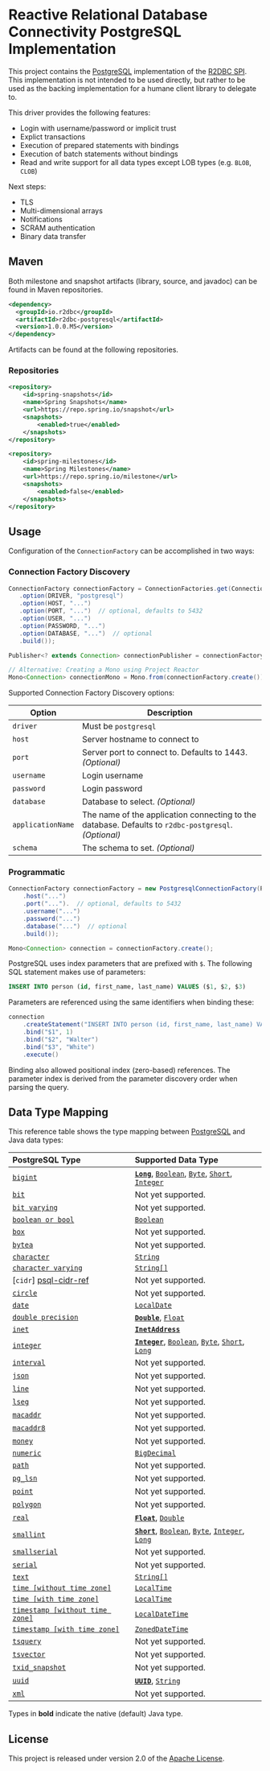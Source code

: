 # Reactive Relational Database Connectivity PostgreSQL Implementation

This project contains the [PostgreSQL][p] implementation of the [R2DBC SPI][r].  This implementation is not intended to be used directly, but rather to be used as the backing implementation for a humane client library to delegate to.

This driver provides the following features:

* Login with username/password or implicit trust
* Explict transactions
* Execution of prepared statements with bindings
* Execution of batch statements without bindings
* Read and write support for all data types except LOB types (e.g. `BLOB`, `CLOB`)

Next steps:

* TLS
* Multi-dimensional arrays
* Notifications
* SCRAM authentication
* Binary data transfer

[p]: https://www.postgresql.org
[r]: https://github.com/r2dbc/r2dbc-spi

## Maven
Both milestone and snapshot artifacts (library, source, and javadoc) can be found in Maven repositories.

```xml
<dependency>
  <groupId>io.r2dbc</groupId>
  <artifactId>r2dbc-postgresql</artifactId>
  <version>1.0.0.M5</version>
</dependency>
```

Artifacts can be found at the following repositories.

### Repositories
```xml
<repository>
    <id>spring-snapshots</id>
    <name>Spring Snapshots</name>
    <url>https://repo.spring.io/snapshot</url>
    <snapshots>
        <enabled>true</enabled>
    </snapshots>
</repository>
```

```xml
<repository>
    <id>spring-milestones</id>
    <name>Spring Milestones</name>
    <url>https://repo.spring.io/milestone</url>
    <snapshots>
        <enabled>false</enabled>
    </snapshots>
</repository>
```

## Usage
Configuration of the `ConnectionFactory` can be accomplished in two ways:

### Connection Factory Discovery
```java
ConnectionFactory connectionFactory = ConnectionFactories.get(ConnectionFactoryOptions.builder()
   .option(DRIVER, "postgresql")
   .option(HOST, "...")
   .option(PORT, "...")  // optional, defaults to 5432
   .option(USER, "...")
   .option(PASSWORD, "...")
   .option(DATABASE, "...")  // optional
   .build());

Publisher<? extends Connection> connectionPublisher = connectionFactory.create();

// Alternative: Creating a Mono using Project Reactor
Mono<Connection> connectionMono = Mono.from(connectionFactory.create());
```

Supported Connection Factory Discovery options:

| Option | Description
| ------ | -----------
| `driver` | Must be `postgresql`
| `host` | Server hostname to connect to
| `port` | Server port to connect to.  Defaults to 1443. _(Optional)_
| `username` | Login username
| `password` | Login password
| `database` | Database to select. _(Optional)_
| `applicationName` | The name of the application connecting to the database.  Defaults to `r2dbc-postgresql`. _(Optional)_
| `schema` | The schema to set. _(Optional)_

### Programmatic
```java
ConnectionFactory connectionFactory = new PostgresqlConnectionFactory(PostgresqlConnectionConfiguration.builder()
    .host("...")
    .port("...").  // optional, defaults to 5432
    .username("...")
    .password("...")
    .database("...")  // optional
    .build());

Mono<Connection> connection = connectionFactory.create();
```

PostgreSQL uses index parameters that are prefixed with `$`.  The following SQL statement makes use of parameters:

```sql
INSERT INTO person (id, first_name, last_name) VALUES ($1, $2, $3)
```
Parameters are referenced using the same identifiers when binding these:

```java
connection
    .createStatement("INSERT INTO person (id, first_name, last_name) VALUES ($1, $2, $3)")
    .bind("$1", 1)
    .bind("$2", "Walter")
    .bind("$3", "White")
    .execute()
```

Binding also allowed positional index (zero-based) references.  The parameter index is derived from the parameter discovery order when parsing the query.


## Data Type Mapping

This reference table shows the type mapping between [PostgreSQL][p] and Java data types:

| PostgreSQL Type                                | Supported Data Type                                                                                                                           | 
|:-----------------------------------------------|:----------------------------------------------------------------------------------------------------------------------------------------------|
| [`bigint`][psql-bigint-ref]                    | [**`Long`**][java-long-ref], [`Boolean`][java-boolean-ref], [`Byte`][java-byte-ref], [`Short`][java-short-ref], [`Integer`][java-integer-ref] |
| [`bit`][psql-bit-ref]                          | Not yet supported.|
| [`bit varying`][psql-bit-ref]                  | Not yet supported.|
| [`boolean or bool`][psql-boolean-ref]          | [`Boolean`][java-boolean-ref]|
| [`box`][psql-box-ref]                          | Not yet supported.|
| [`bytea`][psql-bytea-ref]                      | Not yet supported.|
| [`character`][psql-character-ref]              | [`String`][java-string-ref]|
| [`character varying`][psql-character-ref]      | [`String[]`][java-string-ref]|
| [`cidr`] [psql-cidr-ref]                       | Not yet supported.|
| [`circle`][psql-circle-ref]                    | Not yet supported.|
| [`date`][psql-date-ref]                        | [`LocalDate`][java-ld-ref]|
| [`double precision`][psql-floating-point-ref]  | [**`Double`**][java-double-ref], [`Float`][java-float-ref]|
| [`inet`][psql-inet-ref]                        | [**`InetAddress`**][java-inet-ref]|
| [`integer`][psql-integer-ref]                  | [**`Integer`**][java-integer-ref], [`Boolean`][java-boolean-ref], [`Byte`][java-byte-ref], [`Short`][java-short-ref], [`Long`][java-long-ref]|
| [`interval`][psql-interval-ref]                | Not yet supported.|
| [`json`][psql-json-ref]                        | Not yet supported.|
| [`line`][psql-line-ref]                        | Not yet supported.|
| [`lseg`][psql-lseq-ref]                        | Not yet supported.|
| [`macaddr`][psql-macaddr-ref]                  | Not yet supported.|
| [`macaddr8`][psql-macaddr8-ref]                | Not yet supported.|
| [`money`][psql-money-ref]                      | Not yet supported.|
| [`numeric`][psql-bignumeric-ref]               | [`BigDecimal`][java-bigdecimal-ref]|
| [`path`][psql-path-ref]                        | Not yet supported.|
| [`pg_lsn`][psql-pg_lsn-ref]                    | Not yet supported.|
| [`point`][psql-point-ref]                      | Not yet supported.|
| [`polygon`][psql-polygon-ref]                  | Not yet supported.|
| [`real`][psql-real-ref]                        | [**`Float`**][java-float-ref], [`Double`][java-double-ref]|
| [`smallint`][psql-smallint-ref]                | [**`Short`**][java-short-ref], [`Boolean`][java-boolean-ref], [`Byte`][java-byte-ref], [`Integer`][java-integer-ref], [`Long`][java-long-ref]|
| [`smallserial`][psql-smallserial-ref]          | Not yet supported.|
| [`serial`][psql-serial-ref]                    | Not yet supported.|
| [`text`][psql-text-ref]                        | [`String[]`][java-string-ref]|
| [`time [without time zone]`][psql-time-ref]    | [`LocalTime`][java-lt-ref]|
| [`time [with time zone]`][psql-time-ref]       | [`LocalTime`][java-lt-ref]|
| [`timestamp [without time zone]`][psql-time-ref]|[`LocalDateTime`][java-ldt-ref]|
| [`timestamp [with time zone]`][psql-time-ref]  |[`ZonedDateTime`][java-zdt-ref]|
| [`tsquery`][psql-tsquery-ref]                  | Not yet supported.|
| [`tsvector`][psql-tsvector-ref]                | Not yet supported.|
| [`txid_snapshot`][psql-txid_snapshot-ref]      | Not yet supported.|
| [`uuid`][psql-uuid-ref]                        | [**`UUID`**][java-uuid-ref], [`String`][java-string-ref]||
| [`xml`][psql-xml-ref]                          | Not yet supported. |

Types in **bold** indicate the native (default) Java type.

[psql-bigint-ref]: https://www.postgresql.org/docs/11/datatype-numeric.html#DATATYPE-INT
[psql-bit-ref]: https://www.postgresql.org/docs/11/datatype-numeric.html
[psql-boolean-ref]: https://www.postgresql.org/docs/11/datatype-boolean.html
[psql-box-ref]: https://www.postgresql.org/docs/11/datatype-geometric.html#id-1.5.7.16.8
[psql-bytea-ref]: https://www.postgresql.org/docs/11/datatype-binary.html#id-1.5.7.12.9
[psql-character-ref]: https://www.postgresql.org/docs/11/datatype-character.html
[psql-cidr-ref]: https://www.postgresql.org/docs/11/datatype-net-types.html#DATATYPE-CIDR
[psql-circle-ref]: https://www.postgresql.org/docs/11/datatype-geometric.html#DATATYPE-CIRCLE
[psql-date-ref]: https://www.postgresql.org/docs/11/datatype-datetime.html
[psql-floating-point-ref]: https://www.postgresql.org/docs/11/datatype-numeric.html#DATATYPE-FLOAT
[psql-inet-ref]: https://www.postgresql.org/docs/11/datatype-net-types.html#DATATYPE-INET
[psql-integer-ref]: https://www.postgresql.org/docs/11/datatype-numeric.html#DATATYPE-INT
[psql-interval-ref]: https://www.postgresql.org/docs/11/datatype-datetime.html#DATATYPE-INTERVAL-INPUT
[psql-json-ref]: https://www.postgresql.org/docs/11/datatype-json.html
[psql-line-ref]: https://www.postgresql.org/docs/11/datatype-geometric.html#DATATYPE-LINE
[psql-lseq-ref]: https://www.postgresql.org/docs/11/datatype-geometric.html#DATATYPE-LINE
[psql-bignumeric-ref]: https://www.postgresql.org/docs/11/datatype-numeric.html#DATATYPE-NUMERIC-DECIMAL
[psql-macaddr-ref]: https://www.postgresql.org/docs/11/datatype-net-types.html#DATATYPE-MACADDR
[psql-macaddr8-ref]: https://www.postgresql.org/docs/11/datatype-net-types.html#DATATYPE-MACADDR8
[psql-money-ref]: https://www.postgresql.org/docs/11/datatype.html
[psql-path-ref]: https://www.postgresql.org/docs/11/datatype-geometric.html#id-1.5.7.16.9
[psql-pg_lsn-ref]: https://www.postgresql.org/docs/11/datatype-pg-lsn.html
[psql-point-ref]: https://www.postgresql.org/docs/11/datatype-geometric.html#id-1.5.7.16.5
[psql-polygon-ref]: https://www.postgresql.org/docs/11/datatype-geometric.html#DATATYPE-POLYGON
[psql-real-ref]: https://www.postgresql.org/docs/11/datatype.html
[psql-smallint-ref]: https://www.postgresql.org/docs/11/datatype.html
[psql-smallserial-ref]: https://www.postgresql.org/docs/11/datatype-numeric.html#DATATYPE-SERIAL
[psql-serial-ref]: https://www.postgresql.org/docs/11/datatype-numeric.html#DATATYPE-SERIAL
[psql-text-ref]: https://www.postgresql.org/docs/11/datatype.html
[psql-time-ref]: https://www.postgresql.org/docs/11/datatype-datetime.html
[psql-tsquery-ref]: https://www.postgresql.org/docs/11/datatype-textsearch.html#DATATYPE-TSQUERY
[psql-tsvector-ref]: https://www.postgresql.org/docs/11/datatype-textsearch.html#DATATYPE-TSVECTOR
[psql-txid_snapshot-ref]: https://www.postgresql.org/docs/11/datatype.html
[psql-uuid-ref]: https://www.postgresql.org/docs/11/datatype-uuid.html
[psql-xml-ref]: https://www.postgresql.org/docs/11/datatype-xml.html


[java-bigdecimal-ref]: https://docs.oracle.com/javase/8/docs/api/java/math/BigDecimal.html
[java-boolean-ref]: https://docs.oracle.com/javase/8/docs/api/java/lang/Boolean.html
[java-byte-ref]: https://docs.oracle.com/javase/8/docs/api/java/lang/Byte.html
[java-double-ref]: https://docs.oracle.com/javase/8/docs/api/java/lang/Double.html
[java-float-ref]: https://docs.oracle.com/javase/8/docs/api/java/lang/Float.html
[java-inet-ref]: https://docs.oracle.com/javase/7/docs/api/java/net/InetAddress.html
[java-instant-ref]: https://docs.oracle.com/javase/8/docs/api/java/time/Instant.html
[java-integer-ref]: https://docs.oracle.com/javase/8/docs/api/java/lang/Integer.html
[java-long-ref]: https://docs.oracle.com/javase/8/docs/api/java/lang/Long.html
[java-ldt-ref]: https://docs.oracle.com/javase/8/docs/api/java/time/LocalDateTime.html
[java-ld-ref]: https://docs.oracle.com/javase/8/docs/api/java/time/LocalDate.html
[java-lt-ref]: https://docs.oracle.com/javase/8/docs/api/java/time/LocalTime.html
[java-odt-ref]: https://docs.oracle.com/javase/8/docs/api/java/time/OffsetDateTime.html
[java-short-ref]: https://docs.oracle.com/javase/8/docs/api/java/lang/Short.html
[java-string-ref]: https://docs.oracle.com/javase/8/docs/api/java/lang/String.html
[java-uuid-ref]: https://docs.oracle.com/javase/8/docs/api/java/util/UUID.html
[java-zdt-ref]: https://docs.oracle.com/javase/8/docs/api/java/time/ZonedDateTime.html

## License
This project is released under version 2.0 of the [Apache License][l].

[l]: https://www.apache.org/licenses/LICENSE-2.0
